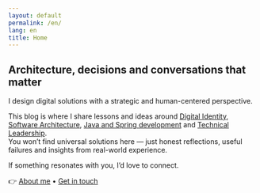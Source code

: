 ```yaml
---
layout: default
permalink: /en/
lang: en
title: Home
---
```


## Architecture, decisions and conversations that matter

I design digital solutions with a strategic and human-centered perspective.

This blog is where I share lessons and ideas around <a href="/en/digital-identity/">Digital Identity</a>,
<a href="/en/software-architecture/">Software Architecture</a>,
<a href="/en/java-spring/">Java and Spring development</a> and <a href="/en/leadership/">Technical Leadership</a>.  
You won’t find universal solutions here — just honest reflections, 
useful failures and insights from real-world experience.

If something resonates with you, I’d love to connect.

👉 [About me](/en/about/) • [Get in touch](/en/contact/)
